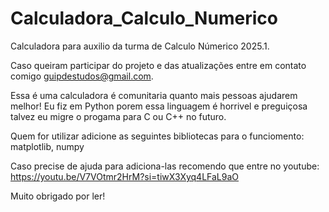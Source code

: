 # Calculadora_Calculo_Numerico

Calculadora para auxilio da turma de Calculo Númerico 2025.1.

Caso queiram participar do projeto e das atualizações entre em contato comigo guipdestudos@gmail.com.

Essa é uma calculadora é comunitaria quanto mais pessoas ajudarem melhor! Eu fiz em Python porem essa linguagem é horrivel e preguiçosa talvez eu migre o progama para C ou C++ no futuro.

Quem for utilizar adicione as seguintes bibliotecas para o funciomento: 
  matplotlib, numpy

Caso precise de ajuda para adiciona-las recomendo que entre no youtube:
  https://youtu.be/V7VOtmr2HrM?si=tiwX3Xyq4LFaL9aO

Muito obrigado por ler!
